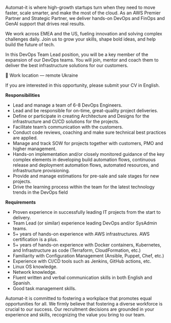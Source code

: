 Automat-it is where high-growth startups turn when they need to move faster,
scale smarter, and make the most of the cloud. As an AWS Premier Partner and
Strategic Partner, we deliver hands-on DevOps and FinOps and GenAI support
that drives real results.

We work across EMEA and the US, fueling innovation and solving complex
challenges daily. Join us to grow your skills, shape bold ideas, and help
build the future of tech.

In this DevOps Team Lead position, you will be a key member of the expansion
of our DevOps teams. You will join, mentor and coach them to deliver the best
infrastructure solutions for our customers.

📍 Work location — remote Ukraine

If you are interested in this opportunity, please submit your CV in English.

**Responsibilities**

  * Lead and manage a team of 6-8 DevOps Engineers.
  * Lead and be responsible for on-time, great-quality project deliveries.
  * Define or participate in creating Architecture and Designs for the infrastructure and CI/CD solutions for the projects.
  * Facilitate team’s communication with the customers.
  * Conduct code reviews, coaching and make sure technical best practices are applied.
  * Manage and track SOW for projects together with customers, PMO and higher management.
  * Hands-on implementation and/or closely monitored guidance of the key complex elements in developing build automation flows, continuous release and deployment automation flows, automated resources, and infrastructure provisioning.
  * Provide and manage estimations for pre-sale and sale stages for new projects.
  * Drive the learning process within the team for the latest technology trends in the DevOps field

**Requirements**

  * Proven experience in successfully leading IT projects from the start to delivery.
  * Team Lead (or similar) experience leading DevOps and/or SysAdmin teams.
  * 5+ years of hands-on experience with AWS infrastructures. AWS certification is a plus.
  * 5+ years of hands-on experience with Docker containers, Kubernetes, and Infrastructure as code (Terraform, CloudFormation, etc.)
  * Familiarity with Configuration Management (Ansible, Puppet, Chef, etc.)
  * Experience with CI/CD tools such as Jenkins, GitHub actions, etc.
  * Linux OS knowledge.
  * Network knowledge.
  * Fluent written and verbal communication skills in both English and Spanish.
  * Good task management skills.

Automat-it is committed to fostering a workplace that promotes equal
opportunities for all. We firmly believe that fostering a diverse workforce is
crucial to our success. Our recruitment decisions are grounded in your
experience and skills, recognizing the value you bring to our team.